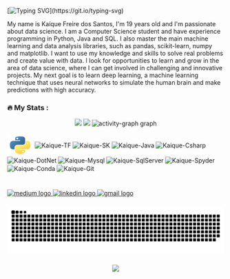 [![Typing SVG](https://readme-typing-svg.herokuapp.com/?color=5F9EA0&size=30&center=true&vCenter=true&width=1000&lines=Hello!+I+am+Kaíque+Freire;Welcome+to+my+GitHub!)](https://git.io/typing-svg)

My name is Kaíque Freire dos Santos, I'm 19 years old and I'm passionate about data science. I am a Computer Science student and have experience programming in Python, Java and SQL. I also master the main machine learning and data analysis libraries, such as pandas, scikit-learn, numpy and matplotlib. I want to use my knowledge and skills to solve real problems and create value with data. I look for opportunities to learn and grow in the area of data science, where I can get involved in challenging and innovative projects. My next goal is to learn deep learning, a machine learning technique that uses neural networks to simulate the human brain and make predictions with high accuracy.
<br>
<h3 align="left">🔥   My Stats :</h3>
  <div align="center">  
     <img height="180em" src="https://github-readme-stats.vercel.app/api?username=kaiquefreire05&theme=gotham&show_icons=true&hide_border=false&count_private=true" />
     <img height="180em" src="https://github-readme-stats.vercel.app/api/top-langs/?username=kaiquefreire05&theme=gotham&show_icons=true&hide_border=false&layout=compact"/>
     <img src="https://github-readme-activity-graph.vercel.app/graph?username=kaiquefreire05&radius=16&theme=gotham&area=true&order=5&hide_title=false" height="300" alt="activity-graph graph"  />
  </div>

<div style="display: inline_block"><br>
  
  <img align="center" alt="Kaique-Python" height="50" width="60" src="https://raw.githubusercontent.com/devicons/devicon/master/icons/python/python-original.svg">
  <img align="center" alt="Kaique-TF" height="50" width="60" src="https://cdn.jsdelivr.net/gh/devicons/devicon@latest/icons/tensorflow/tensorflow-original.svg">
  <img align="center" alt="Kaique-SK" height="50" width="60" src="https://cdn.jsdelivr.net/gh/devicons/devicon@latest/icons/scikitlearn/scikitlearn-original.svg">
  <img align="center" alt="Kaique-Java" height="50" width="60" src="https://cdn.jsdelivr.net/gh/devicons/devicon@latest/icons/java/java-original.svg">
  <img align="center" alt="Kaique-Csharp" height="50" width="60" src="https://cdn.jsdelivr.net/gh/devicons/devicon@latest/icons/csharp/csharp-original.svg">
  <img align="center" alt="Kaique-DotNet" height="50" width="60" src="https://cdn.jsdelivr.net/gh/devicons/devicon@latest/icons/dot-net/dot-net-plain-wordmark.svg">
  <img align="center" alt="Kaique-Mysql" height="50" width="60" src="https://cdn.jsdelivr.net/gh/devicons/devicon@latest/icons/mysql/mysql-original.svg">
  <img align="center" alt="Kaique-SqlServer" height="50" width="60" src="https://cdn.jsdelivr.net/gh/devicons/devicon@latest/icons/microsoftsqlserver/microsoftsqlserver-original.svg">
  <img align="center" alt="Kaique-Spyder" height="50" width="60" src="https://cdn.jsdelivr.net/gh/devicons/devicon@latest/icons/spyder/spyder-original.svg">
  <img align="center" alt="Kaique-Conda" height="50" width="60" src="https://cdn.jsdelivr.net/gh/devicons/devicon@latest/icons/anaconda/anaconda-original.svg">
  <img align="center" alt="Kaique-Git" height="50" width="60" src="https://cdn.jsdelivr.net/gh/devicons/devicon/icons/git/git-original.svg">
          
###

<br>
<div align="left">
  <a href="https://medium.com/@kaiquefreiresantos05" target="_blank">
    <img src="https://img.shields.io/static/v1?message=Medium&logo=medium&label=&color=12100E&logoColor=white&labelColor=&style=for-the-badge" height="35" alt="medium logo"  />
  </a>
  <a href="https://www.linkedin.com/in/kaique-freire/" target="_blank">
    <img src="https://img.shields.io/static/v1?message=LinkedIn&logo=linkedin&label=&color=0077B5&logoColor=white&labelColor=&style=for-the-badge" height="35" alt="linkedin logo"  />
  </a>
  <a href="mailto:kaiquefreiresantos05@gmail.com" target="_blank">
    <img src="https://img.shields.io/static/v1?message=Gmail&logo=gmail&label=&color=D14836&logoColor=white&labelColor=&style=for-the-badge" height="35" alt="gmail logo"  />
  </a>
</div>

###

<img src="https://raw.githubusercontent.com/kaiquefreire05/kaiquefreire05/output/snake.svg" alt="Snake animation" />

###

<div align="center">
  <img src="https://profile-counter.glitch.me/kaiquefreire05/count.svg?"  />
</div>

